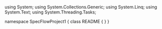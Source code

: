 ﻿using System;
using System.Collections.Generic;
using System.Linq;
using System.Text;
using System.Threading.Tasks;

namespace SpecFlowProject1
{
    class README
    {
    }
}
